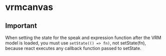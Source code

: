 # vrmcanvas

## Important

When setting the state for the speak and expression function after the VRM model is loaded, you must use `setState(() => fn)`, not setState(fn), because react executes any callback function passed to setState.
